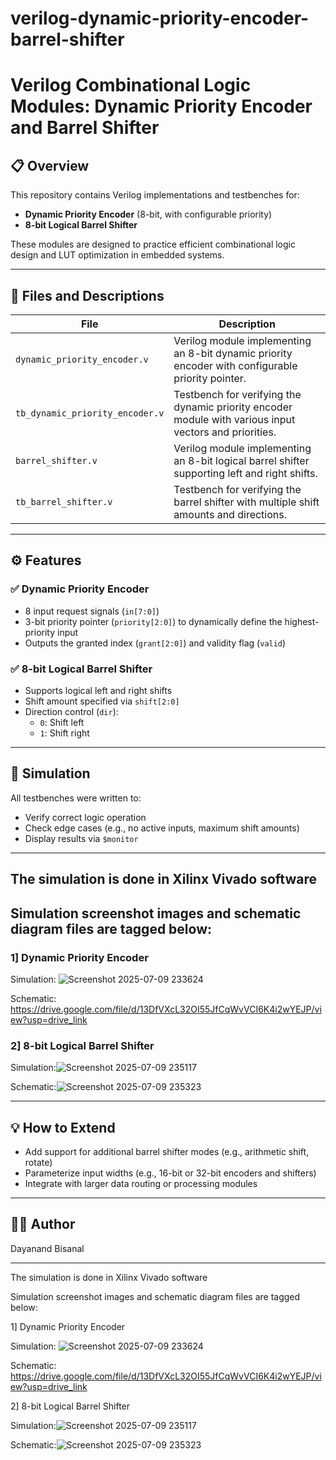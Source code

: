 # verilog-dynamic-priority-encoder-barrel-shifter
# Verilog Combinational Logic Modules: Dynamic Priority Encoder and Barrel Shifter

## 📋 Overview
This repository contains Verilog implementations and testbenches for:
- **Dynamic Priority Encoder** (8-bit, with configurable priority)
- **8-bit Logical Barrel Shifter**

These modules are designed to practice efficient combinational logic design and LUT optimization in embedded systems.

---

## 📂 Files and Descriptions

| File                          | Description                                                                                          |
|-------------------------------|------------------------------------------------------------------------------------------------------|
| `dynamic_priority_encoder.v`  | Verilog module implementing an 8-bit dynamic priority encoder with configurable priority pointer.   |
| `tb_dynamic_priority_encoder.v` | Testbench for verifying the dynamic priority encoder module with various input vectors and priorities. |
| `barrel_shifter.v`            | Verilog module implementing an 8-bit logical barrel shifter supporting left and right shifts.      |
| `tb_barrel_shifter.v`         | Testbench for verifying the barrel shifter with multiple shift amounts and directions.              |

---

## ⚙️ Features

### ✅ Dynamic Priority Encoder
- 8 input request signals (`in[7:0]`)
- 3-bit priority pointer (`priority[2:0]`) to dynamically define the highest-priority input
- Outputs the granted index (`grant[2:0]`) and validity flag (`valid`)

### ✅ 8-bit Logical Barrel Shifter
- Supports logical left and right shifts
- Shift amount specified via `shift[2:0]`
- Direction control (`dir`):  
  - `0`: Shift left  
  - `1`: Shift right

---

## 🧪 Simulation
All testbenches were written to:
- Verify correct logic operation
- Check edge cases (e.g., no active inputs, maximum shift amounts)
- Display results via `$monitor`

---
## The simulation is done in Xilinx Vivado software

## Simulation screenshot images and schematic diagram files are tagged below:

### 1] Dynamic Priority Encoder

Simulation: ![Screenshot 2025-07-09 233624](https://github.com/user-attachments/assets/3f8b17b5-bb40-48c8-90e4-757280694da7)

Schematic: https://drive.google.com/file/d/13DfVXcL32OI55JfCqWvVCI6K4i2wYEJP/view?usp=drive_link

### 2] 8-bit Logical Barrel Shifter

Simulation:![Screenshot 2025-07-09 235117](https://github.com/user-attachments/assets/e19699b2-71ed-469c-87d7-798d95b4a132)

Schematic:![Screenshot 2025-07-09 235323](https://github.com/user-attachments/assets/93036c18-4d36-4217-85b6-ba5e16039615)

---

## 💡 How to Extend
- Add support for additional barrel shifter modes (e.g., arithmetic shift, rotate)
- Parameterize input widths (e.g., 16-bit or 32-bit encoders and shifters)
- Integrate with larger data routing or processing modules

---

## 🧑‍💻 Author
Dayanand Bisanal

---

The simulation is done in Xilinx Vivado software

Simulation screenshot images and schematic diagram files are tagged below:

1] Dynamic Priority Encoder

Simulation: ![Screenshot 2025-07-09 233624](https://github.com/user-attachments/assets/3f8b17b5-bb40-48c8-90e4-757280694da7)

Schematic: https://drive.google.com/file/d/13DfVXcL32OI55JfCqWvVCI6K4i2wYEJP/view?usp=drive_link

2] 8-bit Logical Barrel Shifter

Simulation:![Screenshot 2025-07-09 235117](https://github.com/user-attachments/assets/e19699b2-71ed-469c-87d7-798d95b4a132)

Schematic:![Screenshot 2025-07-09 235323](https://github.com/user-attachments/assets/93036c18-4d36-4217-85b6-ba5e16039615)

